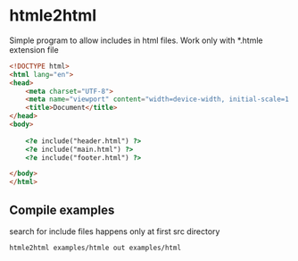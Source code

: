 # htmle2html

Simple program to allow includes in html files. Work only with *.htmle extension file


```html
<!DOCTYPE html>
<html lang="en">
<head>
    <meta charset="UTF-8">
    <meta name="viewport" content="width=device-width, initial-scale=1.0">
    <title>Document</title>
</head>
<body>
    
    <?e include("header.html") ?>
    <?e include("main.html") ?>
    <?e include("footer.html") ?>

</body>
</html>
```

## Compile examples

search for include files happens only at first src directory

```bash
htmle2html examples/htmle out examples/html